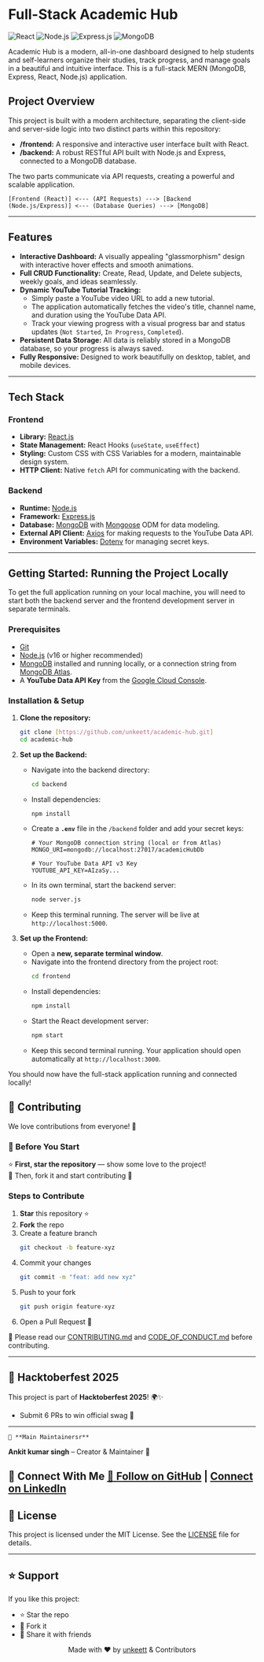 # Full-Stack Academic Hub

![React](https://img.shields.io/badge/React-20232A?style=for-the-badge&logo=react&logoColor=61DAFB) ![Node.js](https://img.shields.io/badge/Node.js-339933?style=for-the-badge&logo=nodedotjs&logoColor=white) ![Express.js](https://img.shields.io/badge/Express.js-000000?style=for-the-badge&logo=express&logoColor=white) ![MongoDB](https://img.shields.io/badge/MongoDB-47A248?style=for-the-badge&logo=mongodb&logoColor=white)

Academic Hub is a modern, all-in-one dashboard designed to help students and self-learners organize their studies, track progress, and manage goals in a beautiful and intuitive interface. This is a full-stack MERN (MongoDB, Express, React, Node.js) application.




## Project Overview

This project is built with a modern architecture, separating the client-side and server-side logic into two distinct parts within this repository:

-   **/frontend:** A responsive and interactive user interface built with React.
-   **/backend:** A robust RESTful API built with Node.js and Express, connected to a MongoDB database.

The two parts communicate via API requests, creating a powerful and scalable application.

`[Frontend (React)] <--- (API Requests) ---> [Backend (Node.js/Express)] <--- (Database Queries) ---> [MongoDB]`

---

## Features

-   **Interactive Dashboard:** A visually appealing "glassmorphism" design with interactive hover effects and smooth animations.
-   **Full CRUD Functionality:** Create, Read, Update, and Delete subjects, weekly goals, and ideas seamlessly.
-   **Dynamic YouTube Tutorial Tracking:**
    -   Simply paste a YouTube video URL to add a new tutorial.
    -   The application automatically fetches the video's title, channel name, and duration using the YouTube Data API.
    -   Track your viewing progress with a visual progress bar and status updates (`Not Started`, `In Progress`, `Completed`).
-   **Persistent Data Storage:** All data is reliably stored in a MongoDB database, so your progress is always saved.
-   **Fully Responsive:** Designed to work beautifully on desktop, tablet, and mobile devices.

---

## Tech Stack

### Frontend

-   **Library:** [React.js](https://reactjs.org/)
-   **State Management:** React Hooks (`useState`, `useEffect`)
-   **Styling:** Custom CSS with CSS Variables for a modern, maintainable design system.
-   **HTTP Client:** Native `fetch` API for communicating with the backend.

### Backend

-   **Runtime:** [Node.js](https://nodejs.org/)
-   **Framework:** [Express.js](https://expressjs.com/)
-   **Database:** [MongoDB](https://www.mongodb.com/) with [Mongoose](https://mongoosejs.com/) ODM for data modeling.
-   **External API Client:** [Axios](https://axios-http.com/) for making requests to the YouTube Data API.
-   **Environment Variables:** [Dotenv](https://www.npmjs.com/package/dotenv) for managing secret keys.

---

## Getting Started: Running the Project Locally

To get the full application running on your local machine, you will need to start both the backend server and the frontend development server in separate terminals.

### Prerequisites

-   [Git](https://git-scm.com/)
-   [Node.js](https://nodejs.org/en/download/) (v16 or higher recommended)
-   [MongoDB](https://www.mongodb.com/try/download/community) installed and running locally, or a connection string from [MongoDB Atlas](https://www.mongodb.com/cloud/atlas).
-   A **YouTube Data API Key** from the [Google Cloud Console](https://console.cloud.google.com/).

### Installation & Setup

1.  **Clone the repository:**
    ```sh
    git clone [https://github.com/unkeett/academic-hub.git]
    cd academic-hub
    ```

2.  **Set up the Backend:**
    -   Navigate into the backend directory:
        ```sh
        cd backend
        ```
    -   Install dependencies:
        ```sh
        npm install
        ```
    -   Create a **`.env`** file in the `/backend` folder and add your secret keys:
        ```env
        # Your MongoDB connection string (local or from Atlas)
        MONGO_URI=mongodb://localhost:27017/academicHubDb

        # Your YouTube Data API v3 Key
        YOUTUBE_API_KEY=AIzaSy...
        ```
    -   In its own terminal, start the backend server:
        ```sh
        node server.js
        ```
    -   Keep this terminal running. The server will be live at `http://localhost:5000`.

3.  **Set up the Frontend:**
    -   Open a **new, separate terminal window**.
    -   Navigate into the frontend directory from the project root:
        ```sh
        cd frontend
        ```
    -   Install dependencies:
        ```sh
        npm install
        ```
    -   Start the React development server:
        ```sh
        npm start
        ```
    -   Keep this second terminal running. Your application should open automatically at `http://localhost:3000`.

You should now have the full-stack application running and connected locally!

## 🤝 Contributing

We love contributions from everyone! 💖  

### 🚩 Before You Start  
⭐ **First, star the repository** — show some love to the project!  
🍴 Then, fork it and start contributing 🚀  

### Steps to Contribute  

1. **Star** this repository ⭐  
2. **Fork** the repo  
3. Create a feature branch  
   ```bash
   git checkout -b feature-xyz
   ```  
4. Commit your changes  
   ```bash
   git commit -m "feat: add new xyz"
   ```  
5. Push to your fork  
   ```bash
   git push origin feature-xyz
   ```  
6. Open a Pull Request 🚀  

📌 Please read our [CONTRIBUTING.md](CONTRIBUTING.md) and [CODE_OF_CONDUCT.md](CODE_OF_CONDUCT.md) before contributing.

---

## 🎯 Hacktoberfest 2025

This project is part of **Hacktoberfest 2025**! 🌍✨

* Submit 6 PRs to win official swag 🎉

-----


    👤 **Main Maintainersr**

**Ankit kumar singh** – Creator & Maintainer 🚀  

🔗 Connect With Me
[🔗 Follow on GitHub](https://github.com/unkeett) | [Connect on LinkedIn](https://www.linkedin.com/in/unkeet/)
-----

## 📄 License

This project is licensed under the MIT License. See the [LICENSE](LICENSE) file for details.

---

## ⭐ Support

If you like this project:

* ⭐ Star the repo
* 🍴 Fork it
* 📢 Share it with friends

<p align="center">
  Made with ❤️ by <a href="https://github.com/unkeett">unkeett</a> & Contributors
</p>
